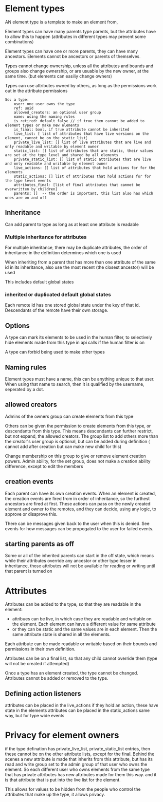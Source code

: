 # Element types

AN element type is a template to make an element from,

Element types can have many parents type parents,
but the attributes have to allow this to happen 
(attributes in different types may prevent some combinations)

Element types can have one or more parents, they can have many ancestors.
Elements cannot be ancestors or parents of themselves.

Types cannot change ownership, unless all the attributes and bounds and groups also change ownership, or are usuable by the new owner, at the same time.
(but elements can easiliy change owners)

Types can use attributes owned by others, as long as the permissions work out in the attribute permissions

    So: a type:
        user: one user owns the type
        ref: uuid
        allowed_creators: an optional user group
        name: using the naming rules
        is_retired: default false // if true then cannot be added to element types or make new elements
        is_final: bool, if true attribute cannot be inherited
        live_list: [ list of attributes that have live versions on the element, cannot be on the static list]
        private_live_list: [] list of live attributes that are live and only readable and writable by element owner
        static_list: [] list of attributes that are static, their values are set at the type level and shared by all elements
        private_static_list: [] list of static attributes that are live and only readable and writable by element owner
        live_actions: [] list of attributes that hold actions for for the elements
        static_actions: [] list of attributes that hold actions for for the type level events
        attributes_final: [list of final attributes that cannot be overwritten by children]
        parents: []  -- the order is important, this list also has which ones are on and off

        

## Inheritance 

Can add parent to type as long as at least one attribute is readable

### Multiple inheritance for attributes

For multiple inheritance, there may be duplicate attributes,
the order of inheritance in the definition determines which one is used

When inheriting from a parent that has more than one attribute of the same id in its inheritance,
also use the most recent (the closest ancestor)  will be used

This includes default global states

### inherited or duplicated default global states

Each remote id has one stored global state under the key of that id.
Descendants of the remote have their own storage.

## Options

A type can mark its elements to be used in the human filter, to selectively hide elements made from this type in api calls if the human filter is on

A type can forbid being used to make other types


## Naming rules

Element types must have a name, this can be anything unique to that user. 
When using that name to search, then it is qualified by the username, seperated by a dot.


## allowed creators

Admins of the owners group can create elements from this type

Others can be given the permission to create elements from this type, or descendants from this type.
This means descendants can further restrict, but not expand, the allowed creators.
The group list to add others more than the creator's user group is optional, but can be added during definition
( cannot add after creation but can make new child for this)

Change membership on this group to give or remove element creation powers.
Admin ability, for the set group, does not make a creation ability difference, except to edit the members

## creation events
Each parent can have its own creation events. When an element is created, the creation events are fired from in order of inheritance,
so the furthest ancestors are fired at first. These actions can pass on the newly created element and owner to the remotes, and they can decide,
using any logic, to approve or disaprove this.

There can be messages given back to the user when this is denied. See events for how messages can be propogated to the user for failed events.


## starting parents as off

Some or all of the inherited parents can start in the off state, which means while their attributes override any ancestor or other type lesser in inheritance,
those attributes will not be available for reading or writing until that parent is turned on

# Attributes 

Attributes can be added to the type, so that they are readable in the element:

* attribues can be live, in which case they are readable and writable on the element. Each element can have a different value for same attribute
* or they can be static and the same values are in each element. Then the same attribute state is shared in all the elements.

Each attribute can be made readable or writable based on their bounds and permissions in their own definition.

Attributes can be on a final list, so that any child cannot override them (type will not be created if attempted)

Once a type has an element created, the type cannot be changed. Attributes cannot be added or removed to the type.

## Defining action listeners 

attributes can be placed in the live_actions if they hold an action, these have state in the elements 
attributes can be placed in the static_actions same way, but for type wide events

# Privacy for element owners
if the type defination has private_live_list, private_static_list entries, then these cannot be on the other attribute lists, except for the final.
Behind the scenes a new attribute is made that inherits from this attribute, 
but has its read and write group set to the admin group of that user who owns the element.
So each different user who owns elements from the same type that has private attributes has new attributes made for them this way.
and it is that attribute that is put into the live list for the element.

This allows for values to be hidden from the people who control the attributes that make up the type, it allows privacy.


